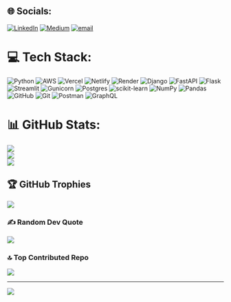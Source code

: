 
## 🌐 Socials:
[![LinkedIn](https://img.shields.io/badge/LinkedIn-%230077B5.svg?logo=linkedin&logoColor=white)](https://linkedin.com/in/https://www.linkedin.com/in/ronitttm/) [![Medium](https://img.shields.io/badge/Medium-12100E?logo=medium&logoColor=white)](https://medium.com/@https://medium.com/@murpanironit) [![email](https://img.shields.io/badge/Email-D14836?logo=gmail&logoColor=white)](mailto:murpanironit@gmail.com) 

# 💻 Tech Stack:
![Python](https://img.shields.io/badge/Python-3670A0?style=flat&logo=python&logoColor=ffdd54) ![AWS](https://img.shields.io/badge/AWS-%23FF9900.svg?style=flat&logo=amazon-aws&logoColor=white) ![Vercel](https://img.shields.io/badge/vercel-%23000000.svg?style=flat&logo=vercel&logoColor=white) ![Netlify](https://img.shields.io/badge/netlify-%23000000.svg?style=flat&logo=netlify&logoColor=#00C7B7) ![Render](https://img.shields.io/badge/Render-%46E3B7.svg?style=flat&logo=render&logoColor=white) ![Django](https://img.shields.io/badge/django-%23092E20.svg?style=flat&logo=django&logoColor=white) ![FastAPI](https://img.shields.io/badge/FastAPI-005571?style=flat&logo=fastapi) ![Flask](https://img.shields.io/badge/flask-%23000.svg?style=flat&logo=flask&logoColor=white) ![Streamlit](https://img.shields.io/badge/Streamlit-%23FE4B4B.svg?style=flat&logo=streamlit&logoColor=white) ![Gunicorn](https://img.shields.io/badge/gunicorn-%298729.svg?style=flat&logo=gunicorn&logoColor=white) ![Postgres](https://img.shields.io/badge/postgres-%23316192.svg?style=flat&logo=postgresql&logoColor=white) ![scikit-learn](https://img.shields.io/badge/scikit--learn-%23F7931E.svg?style=flat&logo=scikit-learn&logoColor=white) ![NumPy](https://img.shields.io/badge/numpy-%23013243.svg?style=flat&logo=numpy&logoColor=white) ![Pandas](https://img.shields.io/badge/pandas-%23150458.svg?style=flat&logo=pandas&logoColor=white) ![GitHub](https://img.shields.io/badge/github-%23121011.svg?style=flat&logo=github&logoColor=white) ![Git](https://img.shields.io/badge/git-%23F05033.svg?style=flat&logo=git&logoColor=white) ![Postman](https://img.shields.io/badge/Postman-FF6C37?style=flat&logo=postman&logoColor=white) ![GraphQL](https://img.shields.io/badge/GrahphQL-161e26?style=flat&logo=graphql&logoColor=e535ab)

# 📊 GitHub Stats:
![](https://github-readme-stats.vercel.app/api?username=ronitttm&theme=radical&hide_border=false&include_all_commits=true&count_private=false)<br/>
![](https://nirzak-streak-stats.vercel.app/?user=ronitttm&theme=radical&hide_border=false)<br/>
![](https://github-readme-stats.vercel.app/api/top-langs/?username=ronitttm&theme=radical&hide_border=false&include_all_commits=true&count_private=false&layout=compact)

## 🏆 GitHub Trophies
![](https://github-profile-trophy.vercel.app/?username=ronitttm&theme=radical&no-frame=false&no-bg=false&margin-w=4)

### ✍️ Random Dev Quote
![](https://quotes-github-readme.vercel.app/api?type=horizontal&theme=radical)

### 🔝 Top Contributed Repo
![](https://github-contributor-stats.vercel.app/api?username=ronitttm&limit=5&theme=dark&combine_all_yearly_contributions=true)

---
[![](https://visitcount.itsvg.in/api?id=ronitttm&icon=0&color=0)](https://visitcount.itsvg.in)

<!-- Proudly created with GPRM ( https://gprm.itsvg.in ) -->
